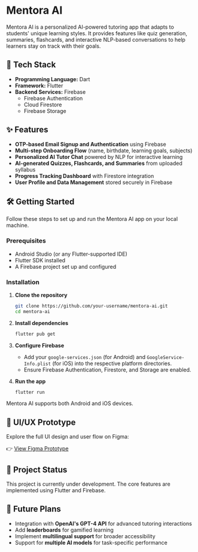 # Mentora AI

Mentora AI is a personalized AI-powered tutoring app that adapts to students' unique learning styles. It provides features like quiz generation, summaries, flashcards, and interactive NLP-based conversations to help learners stay on track with their goals.

## 🚀 Tech Stack

- **Programming Language:** Dart  
- **Framework:** Flutter  
- **Backend Services:** Firebase  
  - Firebase Authentication  
  - Cloud Firestore  
  - Firebase Storage

## ✨ Features

- **OTP-based Email Signup and Authentication** using Firebase
- **Multi-step Onboarding Flow** (name, birthdate, learning goals, subjects)
- **Personalized AI Tutor Chat** powered by NLP for interactive learning
- **AI-generated Quizzes, Flashcards, and Summaries** from uploaded syllabus
- **Progress Tracking Dashboard** with Firestore integration
- **User Profile and Data Management** stored securely in Firebase

## 🛠 Getting Started

Follow these steps to set up and run the Mentora AI app on your local machine.

### Prerequisites

- Android Studio (or any Flutter-supported IDE)
- Flutter SDK installed
- A Firebase project set up and configured

### Installation

1. **Clone the repository**
   ```bash
   git clone https://github.com/your-username/mentora-ai.git
   cd mentora-ai
   ```

2. **Install dependencies**
   ```bash
   flutter pub get
   ```

3. **Configure Firebase**
   - Add your `google-services.json` (for Android) and `GoogleService-Info.plist` (for iOS) into the respective platform directories.
   - Ensure Firebase Authentication, Firestore, and Storage are enabled.

4. **Run the app**
   ```bash
   flutter run
   ```

Mentora AI supports both Android and iOS devices.

## 🎨 UI/UX Prototype

Explore the full UI design and user flow on Figma:

👉 [View Figma Prototype](https://www.figma.com/file/your-prototype-link)

## 📌 Project Status

This project is currently under development. The core features are implemented using Flutter and Firebase.

## 🚧 Future Plans

- Integration with **OpenAI's GPT-4 API** for advanced tutoring interactions
- Add **leaderboards** for gamified learning
- Implement **multilingual support** for broader accessibility
- Support for **multiple AI models** for task-specific performance
